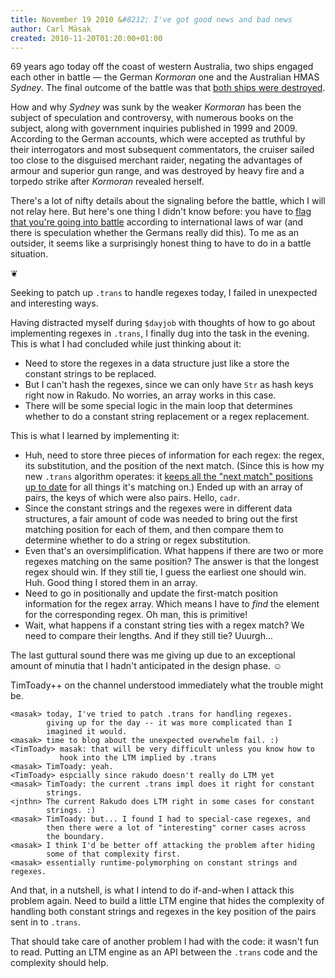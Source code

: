 ```yaml
---
title: November 19 2010 &#8212; I've got good news and bad news
author: Carl Mäsak
created: 2010-11-20T01:20:00+01:00
---
```

69 years ago today off the coast of western Australia, two ships engaged each other in battle &mdash; the German *Kormoran* one and the Australian HMAS *Sydney*. The final outcome of the battle was that [both ships were destroyed](http://en.wikipedia.org/wiki/Battle_between_HMAS_Sydney_and_German_auxiliary_cruiser_Kormoran).

<div class="quote">How and why <i>Sydney</i> was sunk by the weaker <i>Kormoran</i> has been the subject of speculation and controversy, with numerous books on the subject, along with government inquiries published in 1999 and 2009. According to the German accounts, which were accepted as truthful by their interrogators and most subsequent commentators, the cruiser sailed too close to the disguised merchant raider, negating the advantages of armour and superior gun range, and was destroyed by heavy fire and a torpedo strike after <i>Kormoran</i> revealed herself.</div>

There's a lot of nifty details about the signaling before the battle, which I will not relay here. But here's one thing I didn't know before: you have to [flag that you're going into battle](http://en.wikipedia.org/wiki/Battle_ensign) according to international laws of war (and there is speculation whether the Germans really did this). To me as an outsider, it seems like a surprisingly honest thing to have to do in a battle situation.

<p class='separator'>&#10086;</p>

Seeking to patch up `.trans` to handle regexes today, I failed in unexpected and interesting ways.

Having distracted myself during `$dayjob` with thoughts of how to go about implementing regexes in `.trans`, I finally dug into the task in the evening. This is what I had concluded while just thinking about it:

* Need to store the regexes in a data structure just like a store the constant strings to be replaced.
* But I can't hash the regexes, since we can only have `Str` as hash keys right now in Rakudo. No worries, an array works in this case.
* There will be some special logic in the main loop that determines whether to do a constant string replacement or a regex replacement.

This is what I learned by implementing it:

* Huh, need to store three pieces of information for each regex: the regex, its substitution, and the position of the next match. (Since this is how my new `.trans` algorithm operates: it [keeps all the "next match" positions up to date](http://strangelyconsistent.org/blog/november-7-2010-man-we-suck-at-this) for all things it's matching on.) Ended up with an array of pairs, the keys of which were also pairs. Hello, `cadr`.
* Since the constant strings and the regexes were in different data structures, a fair amount of code was needed to bring out the first matching position for each of them, and then compare them to determine whether to do a string or regex substitution.
* Even that's an oversimplification. What happens if there are two or more regexes matching on the same position? The answer is that the longest regex should win. If they still tie, I guess the earliest one should win. Huh. Good thing I stored them in an array.
* Need to go in positionally and update the first-match position information for the regex array. Which means I have to *find* the element for the corresponding regex. Oh man, this is primitive!
* Wait, what happens if a constant string ties with a regex match? We need to compare their lengths. And if they still tie? Uuurgh...

The last guttural sound there was me giving up due to an exceptional amount of minutia that I hadn't anticipated in the design phase. ☺

TimToady++ on the channel understood immediately what the trouble might be.

    <masak> today, I've tried to patch .trans for handling regexes.
            giving up for the day -- it was more complicated than I
            imagined it would.
    <masak> time to blog about the unexpected overwhelm fail. :)
    <TimToady> masak: that will be very difficult unless you know how to
               hook into the LTM implied by .trans
    <masak> TimToady: yeah.
    <TimToady> espcially since rakudo doesn't really do LTM yet
    <masak> TimToady: the current .trans impl does it right for constant
            strings.
    <jnthn> The current Rakudo does LTM right in some cases for constant
            strings. :)
    <masak> TimToady: but... I found I had to special-case regexes, and
            then there were a lot of "interesting" corner cases across
            the boundary.
    <masak> I think I'd be better off attacking the problem after hiding
            some of that complexity first.
    <masak> essentially runtime-polymorphing on constant strings and regexes.

And that, in a nutshell, is what I intend to do if-and-when I attack this problem again. Need to build a little LTM engine that hides the complexity of handling both constant strings and regexes in the key position of the pairs sent in to `.trans`.

That should take care of another problem I had with the code: it wasn't fun to read. Putting an LTM engine as an API between the `.trans` code and the complexity should help.
